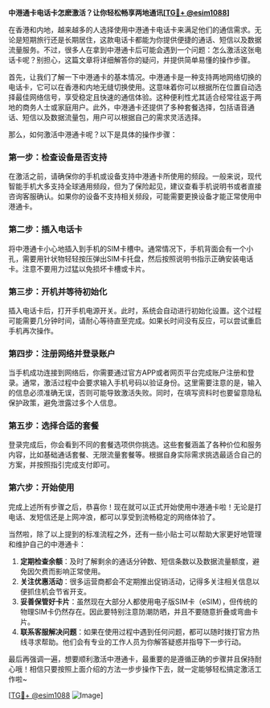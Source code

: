 **中港通卡电话卡怎麽激活？让你轻松畅享两地通讯[[TG💪+ @esim1088](https://t.me/s/esim1088)]**

在香港和内地，越来越多的人选择使用中港通卡电话卡来满足他们的通信需求。无论是短期旅行还是长期居住，这款电话卡都能为你提供便捷的通话、短信以及数据流量服务。不过，很多人在拿到中港通卡后可能会遇到一个问题：怎么激活这张电话卡呢？别担心，这篇文章将详细解答你的疑问，并提供简单易懂的操作步骤。

首先，让我们了解一下中港通卡的基本情况。中港通卡是一种支持两地网络切换的电话卡，它可以在香港和内地无缝切换使用。这意味着你可以根据所在位置自动选择最佳网络信号，享受稳定且快速的通信体验。这种便利性尤其适合经常往返于两地的商务人士或家庭用户。此外，中港通卡还提供了多种套餐选择，包括语音通话、短信以及数据流量包，用户可以根据自己的需求灵活选择。

那么，如何激活中港通卡呢？以下是具体的操作步骤：

### **第一步：检查设备是否支持**
在激活之前，请确保你的手机或设备支持中港通卡所使用的频段。一般来说，现代智能手机大多支持全球通用频段，但为了保险起见，建议查看手机说明书或者直接咨询客服确认。如果你的设备不支持相关频段，可能需要更换设备才能正常使用中港通卡。

### **第二步：插入电话卡**
将中港通卡小心地插入到手机的SIM卡槽中。通常情况下，手机背面会有一个小孔，需要用针状物轻轻按压弹出SIM卡托盘，然后按照说明书指示正确安装电话卡。注意不要用力过猛以免损坏卡槽或卡片。

### **第三步：开机并等待初始化**
插入电话卡后，打开手机电源开关。此时，系统会自动进行初始化设置。这个过程可能需要几分钟时间，请耐心等待直至完成。如果长时间没有反应，可以尝试重启手机再次操作。

### **第四步：注册网络并登录账户**
当手机成功连接到网络后，你需要通过官方APP或者网页平台完成账户注册和登录。通常，激活过程中会要求输入手机号码以验证身份。这里需要注意的是，输入的信息必须准确无误，否则可能导致激活失败。同时，在填写资料时也要留意隐私保护政策，避免泄露过多个人信息。

### **第五步：选择合适的套餐**
登录完成后，你会看到不同的套餐选项供你挑选。这些套餐涵盖了各种价位和服务内容，比如基础通话套餐、无限流量套餐等。根据自身实际需求挑选最适合自己的方案，并按照指引完成支付即可。

### **第六步：开始使用**
完成上述所有步骤之后，恭喜你！现在就可以正式开始使用中港通卡啦！无论是打电话、发短信还是上网冲浪，都可以享受到流畅稳定的网络体验了。

当然啦，除了以上提到的标准流程之外，还有一些小贴士可以帮助大家更好地管理和维护自己的中港通卡：

1. **定期检查余额**：及时了解剩余的通话分钟数、短信条数以及数据流量额度，避免因欠费而影响正常使用。
2. **关注优惠活动**：很多运营商都会不定期推出促销活动，记得多关注相关信息以便抓住机会节省开支。
3. **妥善保管好卡片**：虽然现在大部分人都使用电子版SIM卡（eSIM），但传统的物理SIM卡仍然存在。因此要特别注意防潮防晒，并且不要随意折叠或弯曲卡片。
4. **联系客服解决问题**：如果在使用过程中遇到任何问题，都可以随时拨打官方热线寻求帮助。他们会有专业的工作人员为你解答疑惑并指导下一步行动。

最后再强调一遍，想要顺利激活中港通卡，最重要的是遵循正确的步骤并且保持耐心哦！相信只要按照上面介绍的方法一步步操作下去，就一定能够轻松搞定激活工作啦~

[[TG💪+ @esim1088](https://t.me/s/esim1088) ![Image](https://i.postimg.cc/4NQfJmqS/Snipaste-2025-05-13-00-14-12.png)]